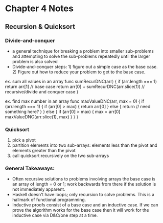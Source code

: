 # Chapter 4 Notes

## Recursion & Quicksort

### Divide-and-conquer

* a general technique for breaking a problem into smaller sub-problems and attempting to solve the sub-problems repeatedly until the larger problem is also solved
* Divide-and-conquer steps: 1) figure out a simple case as the base case. 2) Figure out how to reduce your problem to get to the base case.

ex. sum all values in an array
func sumRecurDNC(arr) {
  if (arr.length === 1) return arr[1] //  base case
  return arr[0] + sumRecurDNC(arr.slice(1)) // recursive/divide and conquer case
}

ex. find max number in an array
func maxValueDNC(arr, max = 0) {
  if (arr.length === 1) {
    if (arr[0] > max) {
      return arr[0]
    } else {
      return // need something here?
    }
  } else {
    if (arr[0] > max) {
      max = arr[0]
      maxValueDNC(arr.slice(1), max)
    }
  }
}

### Quicksort

1. pick a pivot
2. partition elements into two sub-arrays: elements less than the pivot and elements greater than the pivot
3. call quicksort recursively on the two sub-arrays


### General Takeaways:

* Often recursive solutions to problems involving arrays the base case is an array of length = 0 or 1; work backwards from there if the solution is not immediately apparent.
* Haskell doesn't have loops; only recursion to solve problems. This is a hallmark of functional programming.
* Inductive proofs consist of a base case and an inductive case. If we can prove the algorithm works for the base case then it will work for the inductive case via D&C/one step at a time.

